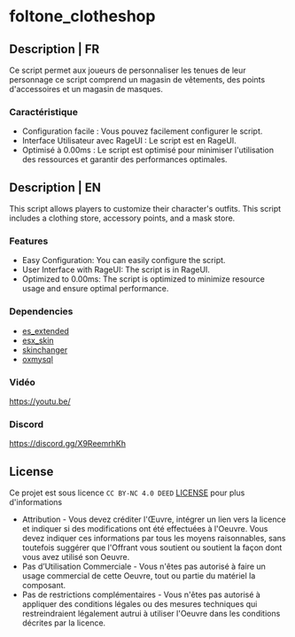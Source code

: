 # foltone_clotheshop

## Description | FR
Ce script permet aux joueurs de personnaliser les tenues de leur personnage ce script comprend un magasin de vêtements, des points d'accessoires et un magasin de masques.

### Caractéristique
- Configuration facile : Vous pouvez facilement configurer le script.
- Interface Utilisateur avec RageUI : Le script est en RageUI.
- Optimisé à 0.00ms : Le script est optimisé pour minimiser l'utilisation des ressources et garantir des performances optimales.

## Description | EN
This script allows players to customize their character's outfits. This script includes a clothing store, accessory points, and a mask store.

### Features
- Easy Configuration: You can easily configure the script.
- User Interface with RageUI: The script is in RageUI.
- Optimized to 0.00ms: The script is optimized to minimize resource usage and ensure optimal performance.

### Dependencies
- [es_extended](https://github.com/esx-framework/esx_core/tree/main/%5Bcore%5D/es_extended)
- [esx_skin](https://github.com/esx-framework/esx_core/tree/main/%5Bcore%5D/esx_skin)
- [skinchanger](https://github.com/esx-framework/esx_core/tree/main/%5Bcore%5D/skinchanger)
- [oxmysql](https://github.com/overextended/oxmysql)

### Vidéo
https://youtu.be/

### Discord
https://discord.gg/X9ReemrhKh

## License
Ce projet est sous licence ``CC BY-NC 4.0 DEED`` [LICENSE](https://creativecommons.org/licenses/by-nc/4.0/) pour plus d'informations
- Attribution - Vous devez créditer l'Œuvre, intégrer un lien vers la licence et indiquer si des modifications ont été effectuées à l'Oeuvre. Vous devez indiquer ces informations par tous les moyens raisonnables, sans toutefois suggérer que l'Offrant vous soutient ou soutient la façon dont vous avez utilisé son Oeuvre.
- Pas d’Utilisation Commerciale - Vous n'êtes pas autorisé à faire un usage commercial de cette Oeuvre, tout ou partie du matériel la composant.
- Pas de restrictions complémentaires - Vous n'êtes pas autorisé à appliquer des conditions légales ou des mesures techniques qui restreindraient légalement autrui à utiliser l'Oeuvre dans les conditions décrites par la licence.
